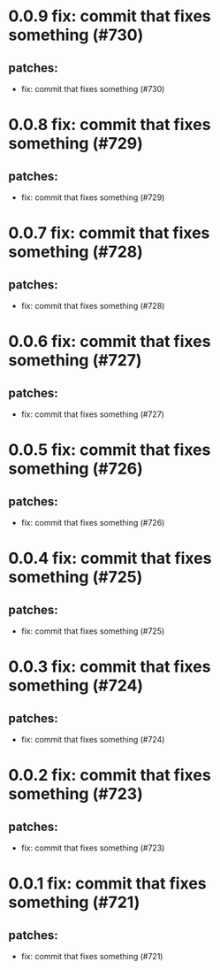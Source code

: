 # 0.0.9 fix: commit that fixes something (#730)

## patches:
* fix: commit that fixes something (#730)

# 0.0.8 fix: commit that fixes something (#729)

## patches:
* fix: commit that fixes something (#729)

# 0.0.7 fix: commit that fixes something (#728)

## patches:
* fix: commit that fixes something (#728)

# 0.0.6 fix: commit that fixes something (#727)

## patches:
* fix: commit that fixes something (#727)

# 0.0.5 fix: commit that fixes something (#726)

## patches:
* fix: commit that fixes something (#726)

# 0.0.4 fix: commit that fixes something (#725)

## patches:
* fix: commit that fixes something (#725)

# 0.0.3 fix: commit that fixes something (#724)

## patches:
* fix: commit that fixes something (#724)

# 0.0.2 fix: commit that fixes something (#723)

## patches:
* fix: commit that fixes something (#723)

# 0.0.1 fix: commit that fixes something (#721)

## patches:
* fix: commit that fixes something (#721)

